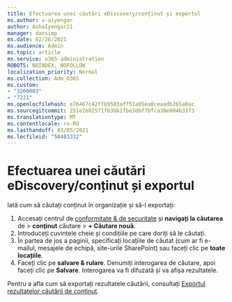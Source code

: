 ```yaml
---
title: Efectuarea unei căutări eDiscovery/conținut și exportul
ms.author: v-aiyengar
author: AshaIyengar21
manager: dansimp
ms.date: 02/26/2021
ms.audience: Admin
ms.topic: article
ms.service: o365-administration
ROBOTS: NOINDEX, NOFOLLOW
localization_priority: Normal
ms.collection: Adm_O365
ms.custom:
- "3200003"
- "7221"
ms.openlocfilehash: e76467c42ffb9583aff51a05ea8ceaadb265a8ac
ms.sourcegitcommit: 251e2e82571fb3bb1fbe3dbf7bfca30e004b3373
ms.translationtype: MT
ms.contentlocale: ro-RO
ms.lasthandoff: 03/05/2021
ms.locfileid: "50483332"
---
```

# <a name="perform-an-ediscoverycontent-search-and-export"></a>Efectuarea unei căutări eDiscovery/conținut și exportul

Iată cum să căutați conținut în organizație și să-l exportați:

1. Accesați centrul de [conformitate & de securitate](https://go.microsoft.com/fwlink/?linkid=2086958) și **navigați la căutarea** de  >  **conținut** căutare  >  **+ Căutare nouă**.
1. Introduceți cuvintele cheie și condițiile pe care doriți să le căutați.
1. În partea de jos a paginii, specificați locațiile de căutat (cum ar fi e-mailul, mesajele de echipă, site-urile SharePoint) sau faceți clic pe **toate locațiile**.
1. Faceți clic pe **salvare & rulare**. Denumiți interogarea de căutare, apoi faceți clic pe **Salvare**. Interogarea va fi difuzată și va afișa rezultatele.

Pentru a afla cum să exportați rezultatele căutării, consultați [Exportul rezultatelor căutării de conținut](https://go.microsoft.com/fwlink/?linkid=2102118).

